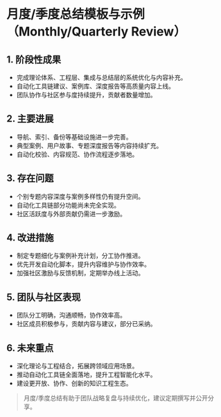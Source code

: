 # 月度/季度总结模板与示例（Monthly/Quarterly Review）

## 1. 阶段性成果

- 完成理论体系、工程层、集成与总结层的系统优化与内容补充。
- 自动化工具链建议、案例库、深度报告等高质量内容上线。
- 团队协作与社区参与度持续提升，贡献者数量增加。

## 2. 主要进展

- 导航、索引、备份等基础设施进一步完善。
- 典型案例、用户故事、专题深度报告等内容持续扩充。
- 自动化校验、内容规范、协作流程逐步落地。

## 3. 存在问题

- 个别专题内容深度与案例多样性仍有提升空间。
- 自动化工具链部分功能尚未完全实现。
- 社区活跃度与外部贡献仍需进一步激励。

## 4. 改进措施

- 制定专题细化与案例补充计划，分工协作推进。
- 优先开发自动化脚本，提升内容维护与协作效率。
- 加强社区激励与反馈机制，定期举办线上活动。

## 5. 团队与社区表现

- 团队分工明确，沟通顺畅，协作效率高。
- 社区成员积极参与，贡献内容与建议，部分已采纳。

## 6. 未来重点

- 深化理论与工程结合，拓展跨领域应用场景。
- 推动自动化工具链全面落地，提升工程智能化水平。
- 建设更开放、协作、创新的知识工程生态。

> 月度/季度总结有助于团队战略复盘与持续优化，建议定期撰写并公开分享。
